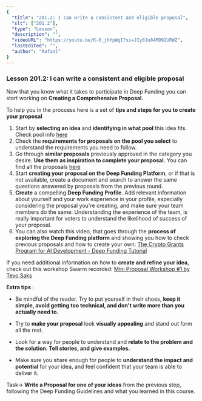 ```yaml
---
{
  "title": "201.2: I can write a consistent and eligible proposal",
  "slt": ["201.2"],
  "type": "Lesson",
  "description": "",
  "videoURL": "https://youtu.be/K-6_jhYpWgI?si=JIy8Ju84MD9ZURWZ",
  "lastEdited": "",
  "author": "Rafael"
}
---
```


### **Lesson 201.2: I can write a consistent and eligible proposal**

Now that you know what it takes to participate in Deep Funding you can start working on **Creating a Comprehensive Proposal.**

To help you in the proccess here is a set of **tips and steps for you to create your proposal**

1. Start by **selecting an idea** and **identifying in what pool** this idea fits. Check pool info [here](https://deepfunding.ai/rules/#Round4BetaTestround8211PoolDetails)
2. Check the **requirements for proposals on the pool you select** to understand the requirements you need to follow.
3. Go through **similar proposals** previously approved in the category you desire. **Use them as inspiration to complete your proposal.** You can find all the proposals [here](https://deepfunding.ai/projects-and-proposals/)
4. Start **creating your proposal on the Deep Funding Platform**, or if that is not available, create a document and search to answer the same questions answered by proposals from the previous round.
5. **Create** a compelling **Deep Funding Profile**. Add relevant information about yourself and your work experience in your profile, especially considering the proposal you're creating, and make sure your team members do the same. Understanding the experience of the team, is really important for voters to understand the likelihood of success of your proposal.
6. You can also watch this video, that goes through the **process of exploring the Deep Funding platform** and showing you how to check previous proposals and how to create your own: [The Crypto Grants Program for AI Development - Deep Funding Tutorial
   ](https://youtu.be/K-6_jhYpWgI?si=JIy8Ju84MD9ZURWZ)

If you need additional information on how to **create and refine your idea**, check out this workshop Swarm recorded: [Mini Proposal Workshop #1 by Tevo Saks
](https://www.youtube.com/watch?v=gPifzITmqsk)

**Extra tips** :

- Be mindful of the reader. Try to put yourself in their shoes, **keep it simple, avoid getting too technical, and don't write more than you actually need to.**

- Try to **make your proposal** look **visually appealing** and stand out form all the rest.

- Look for a way for people to understand and **relate to the problem and the solution. Tell stories, and give examples.**

- Make sure you share enough for people to **understand the impact and potential** for your idea, and feel confident that your team is able to deliver it.

Task-> **Write a Proposal for one of your ideas** from the previous step, following the Deep Funding Guidelines and what you learned in this course.

